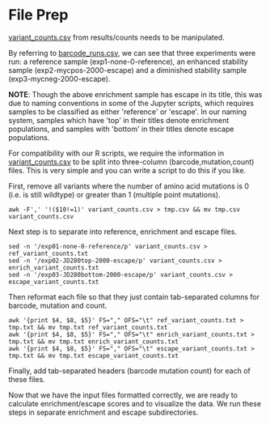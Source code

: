 # File Prep

[variant_counts.csv](https://github.com/Ortlund-Laboratory/SARS-CoV-2-Structure/blob/main/Raw%20Deep%20Mutational%20Scanning%20(DMS)%20Data/Workflow/results/counts/variant_counts.csv) from results/counts needs to be manipulated.

By referring to [barcode_runs.csv](https://github.com/Ortlund-Laboratory/SARS-CoV-2-Structure/blob/main/Raw%20Deep%20Mutational%20Scanning%20(DMS)%20Data/Workflow/data/barcode_runs.csv), we can see that three experiments were run: a reference sample (exp1-none-0-reference), an enhanced stability sample (exp2-mycpos-2000-escape) and a diminished stability sample (exp3-mycneg-2000-escape). 

**NOTE**: Though the above enrichment sample has escape in its title, this was due to naming conventions in some of the Jupyter scripts, which requires samples to be classified as either 'reference' or 'escape'. In our naming system, samples which have 'top' in their titles denote enrichment populations, and samples with 'bottom' in their titles denote escape populations.

For compatibility with our R scripts, we require the information in [variant_counts.csv](https://github.com/Ortlund-Laboratory/DMS_IgG1Fc/blob/main/example_enrichment_escape/results/counts/variant_counts.csv) to be split into three-column (barcode,mutation,count) files. This is very simple and you can write a script to do this if you like.

First, remove all variants where the number of amino acid mutations is 0 (i.e. is still wildtype) or greater than 1 (multiple point mutations).

```
awk -F',' '!($10!=1)' variant_counts.csv > tmp.csv && mv tmp.csv variant_counts.csv
```
Next step is to separate into reference, enrichment and escape files.
```
sed -n '/exp01-none-0-reference/p' variant_counts.csv > ref_variant_counts.txt
sed -n '/exp02-JD280top-2000-escape/p' variant_counts.csv > enrich_variant_counts.txt
sed -n '/exp03-JD280bottom-2000-escape/p' variant_counts.csv > escape_variant_counts.txt
```
Then reformat each file so that they just contain tab-separated columns for barcode, mutation and count.
```
awk '{print $4, $8, $5}' FS="," OFS="\t" ref_variant_counts.txt > tmp.txt && mv tmp.txt ref_variant_counts.txt
awk '{print $4, $8, $5}' FS="," OFS="\t" enrich_variant_counts.txt > tmp.txt && mv tmp.txt enrich_variant_counts.txt
awk '{print $4, $8, $5}' FS="," OFS="\t" escape_variant_counts.txt > tmp.txt && mv tmp.txt escape_variant_counts.txt
```
Finally, add tab-separated headers (barcode  mutation  count) for each of these files.

Now that we have the input files formatted correctly, we are ready to calculate enrichment/escape scores and to visualize the data. We run these steps in separate enrichment and escape subdirectories.

